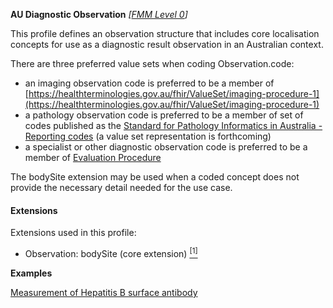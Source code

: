 **AU Diagnostic Observation**  *[[FMM Level 0](guidance.html)]*

This profile defines an observation structure that includes core localisation concepts for use as a diagnostic result observation in an Australian context.

There are three preferred value sets when coding Observation.code:

*	an imaging observation code is preferred to be a member of [https://healthterminologies.gov.au/fhir/ValueSet/imaging-procedure-1](https://healthterminologies.gov.au/fhir/ValueSet/imaging-procedure-1)
*	a pathology observation code is preferred to be a member of set of codes published as the [Standard for Pathology Informatics in Australia - Reporting codes](https://www.rcpa.edu.au/Library/Practising-Pathology/PTIS/APUTS-Downloads) (a value set representation is forthcoming)
*	a specialist or other diagnostic observation code is preferred to be a member of [Evaluation Procedure](https://healthterminologies.gov.au/fhir/ValueSet/evaluation-procedure-1)

The bodySite extension may be used when a coded concept does not provide the necessary detail needed for the use case.

#### Extensions
Extensions used in this profile:
* Observation: bodySite (core extension) [<sup>[1]</sup>](https://www.hl7.org/fhir/r4/extension-bodysite.html)

**Examples**

[Measurement of Hepatitis B surface antibody](Observation-observation-specimen-hepatitus-b-serology.html)
